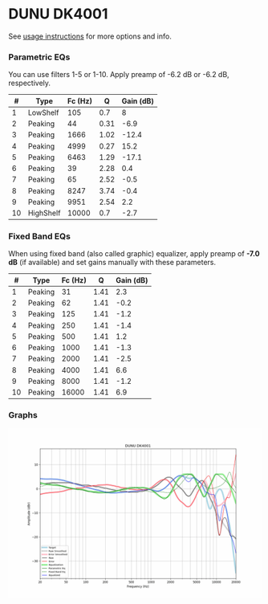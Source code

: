 # DUNU DK4001
See [usage instructions](https://github.com/jaakkopasanen/AutoEq#usage) for more options and info.

### Parametric EQs
You can use filters 1-5 or 1-10. Apply preamp of -6.2 dB or -6.2 dB, respectively.

|   # | Type      |   Fc (Hz) |    Q |   Gain (dB) |
|-----|-----------|-----------|------|-------------|
|   1 | LowShelf  |       105 | 0.7  |         8   |
|   2 | Peaking   |        44 | 0.31 |        -6.9 |
|   3 | Peaking   |      1666 | 1.02 |       -12.4 |
|   4 | Peaking   |      4999 | 0.27 |        15.2 |
|   5 | Peaking   |      6463 | 1.29 |       -17.1 |
|   6 | Peaking   |        39 | 2.28 |         0.4 |
|   7 | Peaking   |        65 | 2.52 |        -0.5 |
|   8 | Peaking   |      8247 | 3.74 |        -0.4 |
|   9 | Peaking   |      9951 | 2.54 |         2.2 |
|  10 | HighShelf |     10000 | 0.7  |        -2.7 |

### Fixed Band EQs
When using fixed band (also called graphic) equalizer, apply preamp of **-7.0 dB** (if available) and set gains manually with these parameters.

|   # | Type    |   Fc (Hz) |    Q |   Gain (dB) |
|-----|---------|-----------|------|-------------|
|   1 | Peaking |        31 | 1.41 |         2.3 |
|   2 | Peaking |        62 | 1.41 |        -0.2 |
|   3 | Peaking |       125 | 1.41 |        -1.2 |
|   4 | Peaking |       250 | 1.41 |        -1.4 |
|   5 | Peaking |       500 | 1.41 |         1.2 |
|   6 | Peaking |      1000 | 1.41 |        -1.3 |
|   7 | Peaking |      2000 | 1.41 |        -2.5 |
|   8 | Peaking |      4000 | 1.41 |         6.6 |
|   9 | Peaking |      8000 | 1.41 |        -1.2 |
|  10 | Peaking |     16000 | 1.41 |         6.9 |

### Graphs
![](./DUNU%20DK4001.png)
